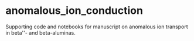 # anomalous_ion_conduction
Supporting code and notebooks for manuscript on anomalous ion transport in beta''- and beta-aluminas.
